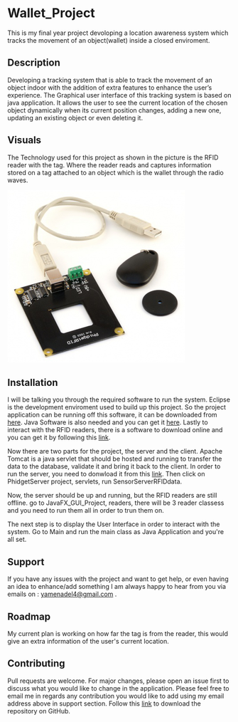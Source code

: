 # Wallet_Project
 
This is my final year project devoloping a location awareness system which tracks the movement of an object(wallet) inside a closed enviroment.

## Description
Developing a tracking system that is able to track the movement of an object indoor with the addition of extra features to enhance the user’s experience. The Graphical user interface of this tracking system is based on java application. It allows the user to see the current location of the chosen object dynamically when its current position changes, adding a new one, updating an existing object or even deleting it.

## Visuals
The Technology used for this project as shown in the picture is the RFID reader with the tag.
Where the reader reads and captures information stored on a tag attached to an object which is the wallet through the radio waves.

<img src = "images/RFID.png" width = "400">

## Installation
I will be talking you through the required software to run the system. Eclipse is the development enviroment used to build up this project. So the project application can be running off this software, it can be downloaded from [here](https://www.eclipse.org/downloads/).
Java Software is also needed and you can get it [here](https://www.java.com/en/download/). Lastly to interact with the RFID readers, there is a software to download online and you can get it by following this [link](https://www.phidgets.com/docs/Phidgets_Drivers).

Now there are two parts for the project, the server and the client. Apache Tomcat is a java servlet that should be hosted and running to transfer the data to the database, validate it and bring it back to the client.
In order to run the server, you need to donwload it from this [link](https://tomcat.apache.org/download-90.cgi). Then click on PhidgetServer project, servlets, run SensorServerRFIDdata.

Now, the server should be up and running, but the RFID readers are still offline. go to JavaFX_GUI_Project, readers, there will be 3 reader classess and you need to run them all in order to trun them on. 

The next step is to display the User Interface in order to interact with the system. Go to Main and run the main class as Java Application and you're all set.


## Support
If you have any issues with the project and want to get help, or even having an idea to enhance/add something I am always happy to hear from you via emails on : yamenadel4@gmail.com .


## Roadmap
My current plan is working on how far the tag is from the reader, this would give an extra information of the user's current location.

## Contributing
Pull requests are welcome. For major changes, please open an issue first to discuss what you would like to change in the application. Please feel free to email me in regards any contribution you would like to add using my email address above in support section. Follow this [link](https://github.com/YamenEdel/Wallet_Project) to download the repository on GitHub. 
